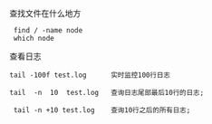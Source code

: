 查找文件在什么地方

```
 find / -name node
 which node
```

查看日志

```
tail -100f test.log      实时监控100行日志

tail  -n  10  test.log   查询日志尾部最后10行的日志;

 tail -n +10 test.log    查询10行之后的所有日志;
```

